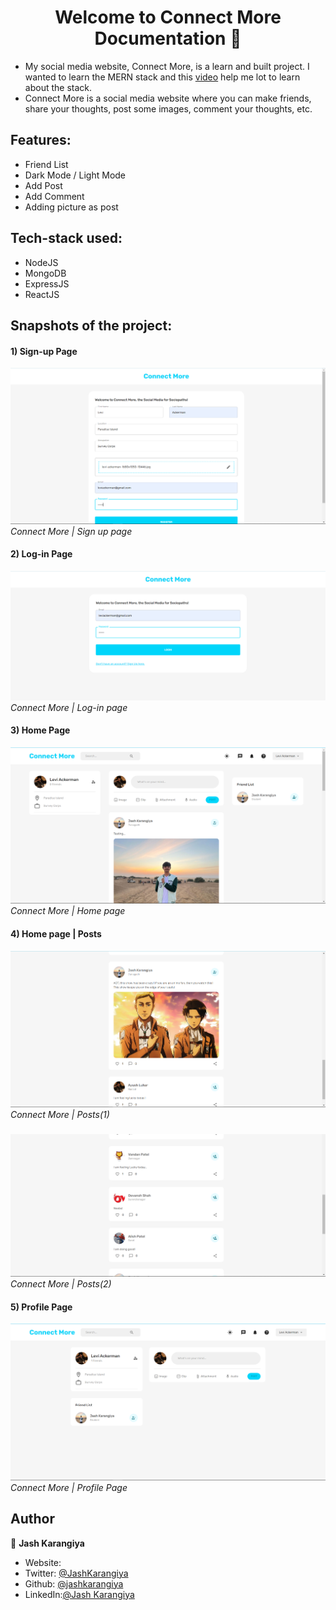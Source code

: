 <h1 align="center">Welcome to Connect More Documentation 👋</h1>

- My social media website, Connect More, is a learn and built project. I wanted to learn the MERN stack and this [video](https://www.youtube.com/watch?v=K8YELRmUb5o&t=3976s) help me lot to learn about the stack. 
- Connect More is a social media website where you can make friends, share your thoughts, post some images, comment your thoughts, etc.


## Features:

- Friend List
- Dark Mode / Light Mode
- Add Post 
- Add Comment
- Adding picture as post



## Tech-stack used:

- NodeJS
- MongoDB
- ExpressJS
- ReactJS


## Snapshots of the project:

#### 1) Sign-up Page

<p>
    <img src="https://github.com/jashkarangiya/social-media/blob/main/images/image%20(1).png" alt="Sign-up Page">
    <em style="text-align:center;">Connect More | Sign up page</em>
</p>

#### 2) Log-in Page
<p>
    <img src="https://github.com/jashkarangiya/social-media/blob/main/images/image%20(2).png" alt="Log-in Page">
    <em style="text-align:center;">Connect More | Log-in page</em>
</p>

#### 3) Home Page
<p>
    <img src="https://github.com/jashkarangiya/social-media/blob/main/images/image%20(3).png" alt="Home Page">
    <em style="text-align:center;">Connect More | Home page</em>
</p>

#### 4) Home page | Posts

<p>
    <img src="https://github.com/jashkarangiya/social-media/blob/main/images/image%20(5).png" alt="Posts(1)">
    <em style="text-align:center;">Connect More | Posts(1)</em>
</p>

### 
<p>
    <img src="https://github.com/jashkarangiya/social-media/blob/main/images/image%20(4).png" alt="Posts(2)">
    <em style="text-align:center;">Connect More | Posts(2)</em>
</p>

#### 5) Profile Page
<p>
    <img src="https://github.com/jashkarangiya/social-media/blob/main/images/image%20(6).png" alt="Profile Page">
    <em style="text-align:center;">Connect More | Profile Page</em>
</p>



## Author

👤 **Jash Karangiya**

* Website: 
* Twitter: [@JashKarangiya](https://twitter.com/JashKarangiya)
* Github: [@jashkarangiya](https://github.com/jashkarangiya)
* LinkedIn:[@Jash Karangiya](https://www.linkedin.com/in/jash-karangiya-2802aa228/)

